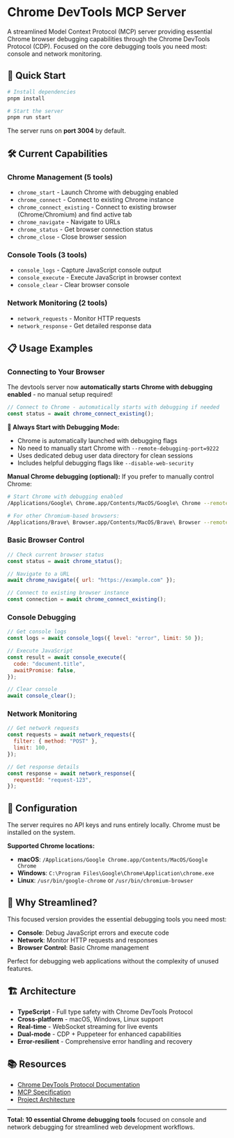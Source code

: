 # Chrome DevTools MCP Server

A streamlined Model Context Protocol (MCP) server providing essential Chrome browser debugging
capabilities through the Chrome DevTools Protocol (CDP). Focused on the core debugging tools you
need most: console and network monitoring.

## 🚀 Quick Start

```bash
# Install dependencies
pnpm install

# Start the server
pnpm run start
```

The server runs on **port 3004** by default.

## 🛠️ Current Capabilities

### **Chrome Management (5 tools)**

- `chrome_start` - Launch Chrome with debugging enabled
- `chrome_connect` - Connect to existing Chrome instance
- `chrome_connect_existing` - Connect to existing browser (Chrome/Chromium) and find active tab
- `chrome_navigate` - Navigate to URLs
- `chrome_status` - Get browser connection status
- `chrome_close` - Close browser session

### **Console Tools (3 tools)**

- `console_logs` - Capture JavaScript console output
- `console_execute` - Execute JavaScript in browser context
- `console_clear` - Clear browser console

### **Network Monitoring (2 tools)**

- `network_requests` - Monitor HTTP requests
- `network_response` - Get detailed response data

## 📋 Usage Examples

### Connecting to Your Browser

The devtools server now **automatically starts Chrome with debugging enabled** - no manual setup
required!

```javascript
// Connect to Chrome - automatically starts with debugging if needed
const status = await chrome_connect_existing();
```

**🚀 Always Start with Debugging Mode:**

- Chrome is automatically launched with debugging flags
- No need to manually start Chrome with `--remote-debugging-port=9222`
- Uses dedicated debug user data directory for clean sessions
- Includes helpful debugging flags like `--disable-web-security`

**Manual Chrome debugging (optional):** If you prefer to manually control Chrome:

```bash
# Start Chrome with debugging enabled
/Applications/Google\ Chrome.app/Contents/MacOS/Google\ Chrome --remote-debugging-port=9222

# For other Chromium-based browsers:
/Applications/Brave\ Browser.app/Contents/MacOS/Brave\ Browser --remote-debugging-port=9222
```

### Basic Browser Control

```javascript
// Check current browser status
const status = await chrome_status();

// Navigate to a URL
await chrome_navigate({ url: "https://example.com" });

// Connect to existing browser instance
const connection = await chrome_connect_existing();
```

### Console Debugging

```javascript
// Get console logs
const logs = await console_logs({ level: "error", limit: 50 });

// Execute JavaScript
const result = await console_execute({
  code: "document.title",
  awaitPromise: false,
});

// Clear console
await console_clear();
```

### Network Monitoring

```javascript
// Get network requests
const requests = await network_requests({
  filter: { method: "POST" },
  limit: 100,
});

// Get response details
const response = await network_response({
  requestId: "request-123",
});
```

## 🔧 Configuration

The server requires no API keys and runs entirely locally. Chrome must be installed on the system.

**Supported Chrome locations:**

- **macOS**: `/Applications/Google Chrome.app/Contents/MacOS/Google Chrome`
- **Windows**: `C:\Program Files\Google\Chrome\Application\chrome.exe`
- **Linux**: `/usr/bin/google-chrome` or `/usr/bin/chromium-browser`

## 🎯 Why Streamlined?

This focused version provides the essential debugging tools you need most:

- **Console**: Debug JavaScript errors and execute code
- **Network**: Monitor HTTP requests and responses
- **Browser Control**: Basic Chrome management

Perfect for debugging web applications without the complexity of unused features.

## 🏗️ Architecture

- **TypeScript** - Full type safety with Chrome DevTools Protocol
- **Cross-platform** - macOS, Windows, Linux support
- **Real-time** - WebSocket streaming for live events
- **Dual-mode** - CDP + Puppeteer for enhanced capabilities
- **Error-resilient** - Comprehensive error handling and recovery

## 📚 Resources

- [Chrome DevTools Protocol Documentation](https://chromedevtools.github.io/devtools-protocol/)
- [MCP Specification](https://modelcontextprotocol.io/)
- [Project Architecture](../../docs/ARCHITECTURE.md)

---

**Total: 10 essential Chrome debugging tools** focused on console and network debugging for
streamlined web development workflows.
